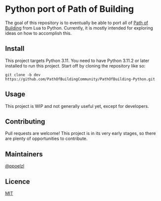 # Python port of Path of Building
The goal of this repository is to eventually be able to port all of
[Path of Building](https://github.com/PathOfBuildingCommunity/PathOfBuilding)
from Lua to Python. Currently, it is mostly intended for exploring ideas on how to
accomplish this.

## Install
This project targets Python 3.11. You need to have Python 3.11.2 or later installed
to run this project. Start off by cloning the repository like so:
```commandline
git clone -b dev https://github.com/PathOfBuildingCommunity/PathOfBuilding-Python.git
```

## Usage
This project is WIP and not generally useful yet, except for developers.

## Contributing
Pull requests are welcome! This project is in its very early stages, so there
are plenty of opportunities to contribute.

## Maintainers
[@ppoelzl](https://github.com/ppoelzl)

## Licence
[MIT](https://github.com/PathOfBuildingCommunity/PathOfBuilding-Python/blob/master/LICENSE.md)
